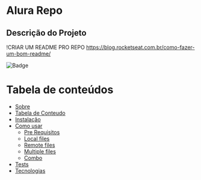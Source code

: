 # Alura Repo 

## Descrição do Projeto

!CRIAR UM README PRO REPO
https://blog.rocketseat.com.br/como-fazer-um-bom-readme/

![Badge](https://img.shields.io/badge/Blog-Rocketseat-%237159c1?style=for-the-badge&logo=ghost)

Tabela de conteúdos
=================
<!--ts-->
   * [Sobre](#Sobre)
   * [Tabela de Conteudo](#tabela-de-conteudo)
   * [Instalação](#instalacao)
   * [Como usar](#como-usar)
      * [Pre Requisitos](#pre-requisitos)
      * [Local files](#local-files)
      * [Remote files](#remote-files)
      * [Multiple files](#multiple-files)
      * [Combo](#combo)
   * [Tests](#testes)
   * [Tecnologias](#tecnologias)
<!--te-->